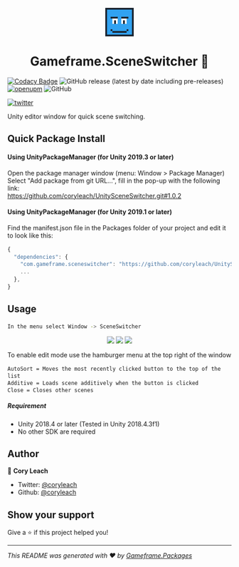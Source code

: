 <p align="center">
<img align="center" src="https://raw.githubusercontent.com/coryleach/UnityPackages/master/Documentation/GameframeFace.gif" />
</p>
<h1 align="center">Gameframe.SceneSwitcher 👋</h1>

<!-- BADGE-START -->
[![Codacy Badge](https://app.codacy.com/project/badge/Grade/5e25869cd7c34f218c6483e496038da2)](https://www.codacy.com/manual/coryleach/UnitySceneSwitcher?utm_source=github.com&amp;utm_medium=referral&amp;utm_content=coryleach/UnitySceneSwitcher&amp;utm_campaign=Badge_Grade)
![GitHub release (latest by date including pre-releases)](https://img.shields.io/github/v/release/coryleach/UnitySceneSwitcher?include_prereleases)
[![openupm](https://img.shields.io/npm/v/com.gameframe.sceneswitcher?label=openupm&registry_uri=https://package.openupm.com)](https://openupm.com/packages/com.gameframe.sceneswitcher/)
![GitHub](https://img.shields.io/github/license/coryleach/UnitySceneSwitcher)

[![twitter](https://img.shields.io/twitter/follow/coryleach.svg?style=social)](https://twitter.com/coryleach)
<!-- BADGE-END -->

Unity editor window for quick scene switching.

## Quick Package Install

#### Using UnityPackageManager (for Unity 2019.3 or later)
Open the package manager window (menu: Window > Package Manager)<br/>
Select "Add package from git URL...", fill in the pop-up with the following link:<br/>
https://github.com/coryleach/UnitySceneSwitcher.git#1.0.2<br/>

#### Using UnityPackageManager (for Unity 2019.1 or later)

Find the manifest.json file in the Packages folder of your project and edit it to look like this:
```js
{
  "dependencies": {
    "com.gameframe.sceneswitcher": "https://github.com/coryleach/UnitySceneSwitcher.git#1.0.2",
    ...
  },
}
```

<!-- DOC-START -->
<!-- 
Changes between 'DOC START' and 'DOC END' will not be modified by readme update scripts
-->

## Usage

```sh
In the menu select Window -> SceneSwitcher
```

<p align="center">
  <img width="250" src="https://raw.githubusercontent.com/coryleach/UnitySceneSwitcher/master/Documentation~/img/Empty.png" />
  <img width="250" src="https://raw.githubusercontent.com/coryleach/UnitySceneSwitcher/master/Documentation~/img/DefaultMode.png" />
  <img width="250" src="https://raw.githubusercontent.com/coryleach/UnitySceneSwitcher/master/Documentation~/img/EditMode.png" />
</p>

<p>
  To enable edit mode use the hamburger menu at the top right of the window
</p>

```
AutoSort = Moves the most recently clicked button to the top of the list
Additive = Loads scene additively when the button is clicked
Close = Closes other scenes
```

##### Requirement

* Unity 2018.4 or later (Tested in Unity 2018.4.3f1)
* No other SDK are required

<!-- DOC-END -->

## Author

👤 **Cory Leach**

* Twitter: [@coryleach](https://twitter.com/coryleach)
* Github: [@coryleach](https://github.com/coryleach)


## Show your support

Give a ⭐️ if this project helped you!

***
_This README was generated with ❤️ by [Gameframe.Packages](https://github.com/coryleach/unitypackages)_
